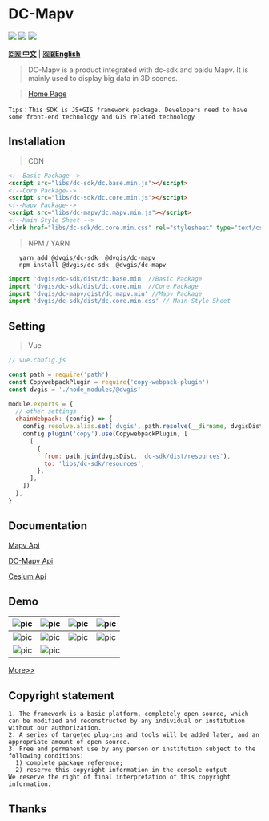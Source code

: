 # DC-Mapv

<p>
<img src="https://img.shields.io/badge/license-Apache%202-blue"/>
<img src="https://img.shields.io/github/package-json/v/dvgis/dc-mapv?color=orange&logo=github" />
<img src="https://img.shields.io/npm/dw/@dvgis/dc-mapv?logo=npm"/>
</p>

[**🇨🇳 中文**](./README_zh.md) | [**🇬🇧English**](./README.md)

> DC-Mapv is a product integrated with dc-sdk and baidu Mapv. It is mainly used to display big data in 3D scenes.

> [Home Page](http://dc.dvgis.cn)

```warning
Tips：This SDK is JS+GIS framework package. Developers need to have some front-end technology and GIS related technology
```

## Installation

> CDN

```html
<!--Basic Package-->
<script src="libs/dc-sdk/dc.base.min.js"></script>
<!--Core Package-->
<script src="libs/dc-sdk/dc.core.min.js"></script>
<!--Mapv Package-->
<script src="libs/dc-mapv/dc.mapv.min.js"></script>
<!--Main Style Sheet -->
<link href="libs/dc-sdk/dc.core.min.css" rel="stylesheet" type="text/css" />
```

> NPM / YARN

```node
   yarn add @dvgis/dc-sdk  @dvgis/dc-mapv 
   npm install @dvgis/dc-sdk  @dvgis/dc-mapv 
```

```js
import 'dvgis/dc-sdk/dist/dc.base.min' //Basic Package
import 'dvgis/dc-sdk/dist/dc.core.min' //Core Package
import 'dvgis/dc-mapv/dist/dc.mapv.min' //Mapv Package
import 'dvgis/dc-sdk/dist/dc.core.min.css' // Main Style Sheet
```

## Setting

> Vue

```js
// vue.config.js

const path = require('path')
const CopywebpackPlugin = require('copy-webpack-plugin')
const dvgis = './node_modules/@dvgis'

module.exports = {
  // other settings
  chainWebpack: (config) => {
    config.resolve.alias.set('dvgis', path.resolve(__dirname, dvgisDist))
    config.plugin('copy').use(CopywebpackPlugin, [
      [
        {
          from: path.join(dvgisDist, 'dc-sdk/dist/resources'),
          to: 'libs/dc-sdk/resources',
        },
      ],
    ])
  },
}
```

## Documentation

[Mapv Api](https://github.com/huiyan-fe/mapv/blob/master/API.md)

[DC-Mapv Api](http://resource.dvgis.cn/dc-api/mapv/)

[Cesium Api](https://cesium.com/docs/cesiumjs-ref-doc/)

## Demo

|  ![pic](http://dc.dvgis.cn/examples/images/datav/m_point.png)  |  ![pic](http://dc.dvgis.cn/examples/images/datav/m_point_d.gif)   |  ![pic](http://dc.dvgis.cn/examples/images/datav/m_point_i.png)   |   ![pic](http://dc.dvgis.cn/examples/images/datav/m_grid.png)   |
| :------------------------------------------------------------: | :---------------------------------------------------------------: | :---------------------------------------------------------------: | :-------------------------------------------------------------: |
|  ![pic](http://dc.dvgis.cn/examples/images/datav/m_grid_d.gif)   | ![pic](http://dc.dvgis.cn/examples/images/datav/m_honeycomb.png)  | ![pic](http://dc.dvgis.cn/examples/images/datav/m_honeycomb_d.gif) | ![pic](http://dc.dvgis.cn/examples/images/datav/m_polyline.png) |
| ![pic](http://dc.dvgis.cn/examples/images/datav/m_polyline_d.gif) | ![pic](http://dc.dvgis.cn/examples/images/datav/m_polyline_i.png) |                                                                                                                |

[More>>](http://dc.dvgis.cn/#/examples)

## Copyright statement

```warning
1. The framework is a basic platform, completely open source, which can be modified and reconstructed by any individual or institution without our authorization.
2. A series of targeted plug-ins and tools will be added later, and an appropriate amount of open source.
3. Free and permanent use by any person or institution subject to the following conditions:
  1) complete package reference;
  2) reserve this copyright information in the console output
We reserve the right of final interpretation of this copyright information.
```

## Thanks

